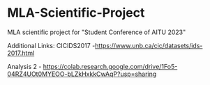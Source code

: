 # MLA-Scientific-Project
MLA scientific project for "Student Conference of AITU 2023"

Additional Links:
CICIDS2017 -https://www.unb.ca/cic/datasets/ids-2017.html

Analysis 2 - https://colab.research.google.com/drive/1Fo5-04RZ4UOt0MYEOO-bLZkHxkkCwAqP?usp=sharing
